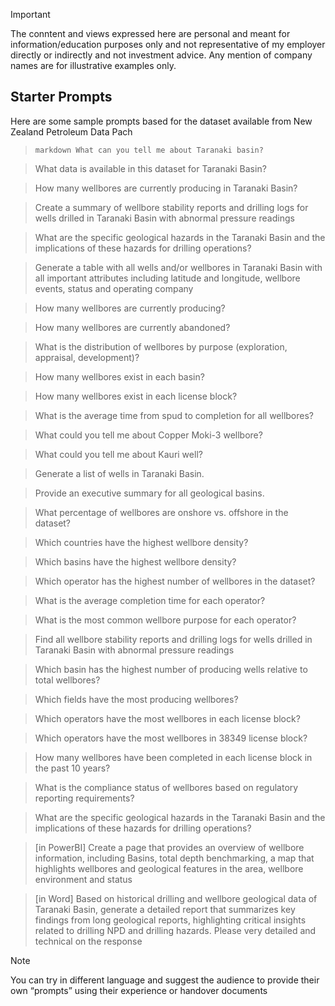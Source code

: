 > [!IMPORTANT]  
> The conntent and views expressed here are personal and meant for information/education purposes only and not representative of my employer directly or indirectly and not investment advice. Any mention of company names are for illustrative examples only.
> 
## Starter Prompts
Here are some sample prompts based for the dataset available from New Zealand Petroleum Data Pach<br>
> ```markdown What can you tell me about Taranaki basin? ```

> What data is available in this dataset for Taranaki Basin? 

> How many wellbores are currently producing in Taranaki Basin?

> Create a summary of wellbore stability reports and drilling logs for wells drilled in Taranaki Basin with abnormal pressure readings

> What are the specific geological hazards in the Taranaki Basin and the implications of these hazards for drilling operations?

> Generate a table with all wells and/or wellbores in Taranaki Basin with all important attributes including latitude and longitude, wellbore events, status and operating company

> How many wellbores are currently producing?

> How many wellbores are currently abandoned?

> What is the distribution of wellbores by purpose (exploration, appraisal, development)?

> How many wellbores exist in each basin?

> How many wellbores exist in each license block?

> What is the average time from spud to completion for all wellbores?

> What could you tell me about Copper Moki-3 wellbore? 

> What could you tell me about Kauri well?

> Generate a list of wells in Taranaki Basin.

> Provide an executive summary for all geological basins.

> What percentage of wellbores are onshore vs. offshore in the dataset?

> Which countries have the highest wellbore density?

> Which basins have the highest wellbore density?

> Which operator has the highest number of wellbores in the dataset?

> What is the average completion time for each operator?

> What is the most common wellbore purpose for each operator?

> Find all wellbore stability reports and drilling logs for wells drilled in Taranaki Basin with abnormal pressure readings

> Which basin has the highest number of producing wells relative to total wellbores?

> Which fields have the most producing wellbores?

> Which operators have the most wellbores in each license block?

> Which operators have the most wellbores in 38349 license block?

> How many wellbores have been completed in each license block in the past 10 years?

> What is the compliance status of wellbores based on regulatory reporting requirements?

> What are the specific geological hazards in the Taranaki Basin and the implications of these hazards for drilling operations?

> [in PowerBI] Create a page that provides an overview of wellbore information, including Basins, total depth benchmarking, a map that highlights wellbores and geological features in the area, wellbore environment and status

> [in Word] Based on historical drilling and wellbore geological data of Taranaki Basin, generate a detailed report that summarizes key findings from long geological reports, highlighting critical insights related to drilling NPD and drilling hazards. Please very detailed and technical on the response

> [!NOTE] 
> You can try in different language and suggest the audience to provide their own “prompts” using their experience or handover documents 
